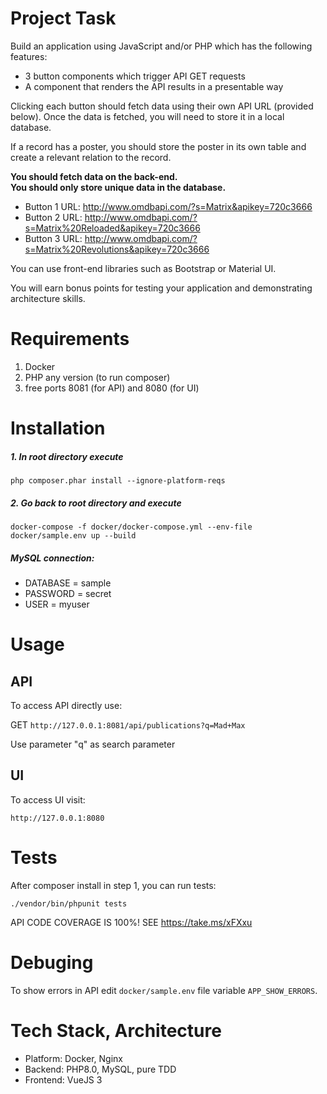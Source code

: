 # Project Task

Build an application using JavaScript and/or PHP which has the following features:  

- 3 button components which trigger API GET requests   
- A component that renders the API results in a presentable way

Clicking each button should fetch data using their own API URL (provided below). Once the data is fetched, you will need to store it in a local database.   

If a record has a poster, you should store the poster in its own table and create a relevant relation to the record.  

**You should fetch data on the back-end.**   
**You should only store unique data in the database.**  

- Button 1 URL:  http://www.omdbapi.com/?s=Matrix&apikey=720c3666  
- Button 2 URL:  http://www.omdbapi.com/?s=Matrix%20Reloaded&apikey=720c3666  
- Button 3 URL:  http://www.omdbapi.com/?s=Matrix%20Revolutions&apikey=720c3666  

You can use front-end libraries such as Bootstrap or Material UI.  

You will earn bonus points for testing your application and demonstrating architecture skills.  

# Requirements

1. Docker
2. PHP any version (to run composer)
3. free ports 8081 (for API) and 8080 (for UI)

# Installation

##### 1. In root directory execute
```
php composer.phar install --ignore-platform-reqs
```
##### 2. Go back to root directory and execute
```
docker-compose -f docker/docker-compose.yml --env-file docker/sample.env up --build
```

##### MySQL connection:
- DATABASE = sample
- PASSWORD = secret
- USER = myuser

# Usage

## API

To access API directly use:

GET `http://127.0.0.1:8081/api/publications?q=Mad+Max`

Use parameter "q" as search parameter

## UI

To access UI visit:

`http://127.0.0.1:8080`

# Tests
After composer install in step 1, you can run tests:

`./vendor/bin/phpunit tests`

API CODE COVERAGE IS 100%! 
SEE https://take.ms/xFXxu 

# Debuging

To show errors in API edit `docker/sample.env` file variable `APP_SHOW_ERRORS`.

# Tech Stack, Architecture

- Platform: Docker, Nginx
- Backend: PHP8.0, MySQL, pure TDD
- Frontend: VueJS 3